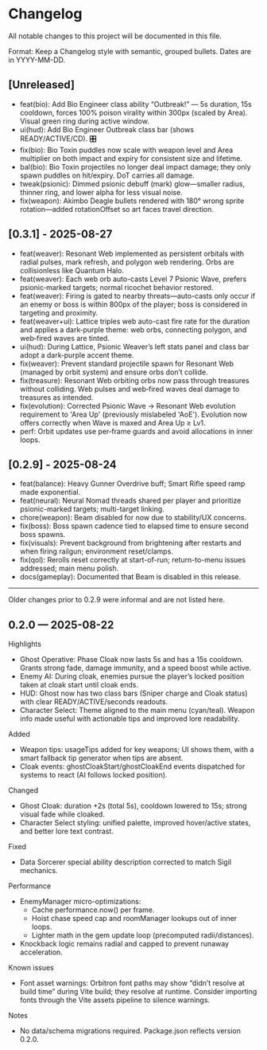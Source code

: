 # Changelog

All notable changes to this project will be documented in this file.

Format: Keep a Changelog style with semantic, grouped bullets. Dates are in YYYY-MM-DD.

## [Unreleased]

- feat(bio): Add Bio Engineer class ability “Outbreak!” — 5s duration, 15s cooldown, forces 100% poison virality within 300px (scaled by Area). Visual green ring during active window.
- ui(hud): Add Bio Engineer Outbreak class bar (shows READY/ACTIVE/CD). 🎛️
- fix(bio): Bio Toxin puddles now scale with weapon level and Area multiplier on both impact and expiry for consistent size and lifetime.
- bal(bio): Bio Toxin projectiles no longer deal impact damage; they only spawn puddles on hit/expiry. DoT carries all damage.
- tweak(psionic): Dimmed psionic debuff (mark) glow—smaller radius, thinner ring, and lower alpha for less visual noise.
- fix(weapon): Akimbo Deagle bullets rendered with 180° wrong sprite rotation—added rotationOffset so art faces travel direction.

## [0.3.1] - 2025-08-27

- feat(weaver): Resonant Web implemented as persistent orbitals with radial pulses, mark refresh, and polygon web rendering. Orbs are collisionless like Quantum Halo.
- feat(weaver): Each web orb auto-casts Level 7 Psionic Wave, prefers psionic‑marked targets; normal ricochet behavior restored.
- feat(weaver): Firing is gated to nearby threats—auto-casts only occur if an enemy or boss is within 800px of the player; boss is considered in targeting and proximity.
- feat(weaver+ui): Lattice triples web auto-cast fire rate for the duration and applies a dark‑purple theme: web orbs, connecting polygon, and web‑fired waves are tinted.
- ui(hud): During Lattice, Psionic Weaver’s left stats panel and class bar adopt a dark‑purple accent theme.
- fix(weaver): Prevent standard projectile spawn for Resonant Web (managed by orbit system) and ensure orbs don’t collide.
- fix(treasure): Resonant Web orbiting orbs now pass through treasures without colliding. Web pulses and web‑fired waves deal damage to treasures as intended.
- fix(evolution): Corrected Psionic Wave → Resonant Web evolution requirement to 'Area Up' (previously mislabeled 'AoE'). Evolution now offers correctly when Wave is maxed and Area Up ≥ Lv1.
- perf: Orbit updates use per‑frame guards and avoid allocations in inner loops.

## [0.2.9] - 2025-08-24

- feat(balance): Heavy Gunner Overdrive buff; Smart Rifle speed ramp made exponential.
- feat(neural): Neural Nomad threads shared per player and prioritize psionic-marked targets; multi-target linking.
- chore(weapon): Beam disabled for now due to stability/UX concerns.
- fix(boss): Boss spawn cadence tied to elapsed time to ensure second boss spawns.
- fix(visuals): Prevent background from brightening after restarts and when firing railgun; environment reset/clamps.
- fix(qol): Rerolls reset correctly at start-of-run; return-to-menu issues addressed; main menu polish.
- docs(gameplay): Documented that Beam is disabled in this release.

---

Older changes prior to 0.2.9 were informal and are not listed here.

## 0.2.0 — 2025-08-22

Highlights

- Ghost Operative: Phase Cloak now lasts 5s and has a 15s cooldown. Grants strong fade, damage immunity, and a speed boost while active.
- Enemy AI: During cloak, enemies pursue the player’s locked position taken at cloak start until cloak ends.
- HUD: Ghost now has two class bars (Sniper charge and Cloak status) with clear READY/ACTIVE/seconds readouts.
- Character Select: Theme aligned to the main menu (cyan/teal). Weapon info made useful with actionable tips and improved lore readability.

Added

- Weapon tips: usageTips added for key weapons; UI shows them, with a smart fallback tip generator when tips are absent.
- Cloak events: ghostCloakStart/ghostCloakEnd events dispatched for systems to react (AI follows locked position).

Changed

- Ghost Cloak: duration +2s (total 5s), cooldown lowered to 15s; strong visual fade while cloaked.
- Character Select styling: unified palette, improved hover/active states, and better lore text contrast.

Fixed

- Data Sorcerer special ability description corrected to match Sigil mechanics.

Performance

- EnemyManager micro-optimizations:
  - Cache performance.now() per frame.
  - Hoist chase speed cap and roomManager lookups out of inner loops.
  - Lighter math in the gem update loop (precomputed radii/distances).
- Knockback logic remains radial and capped to prevent runaway acceleration.

Known issues

- Font asset warnings: Orbitron font paths may show “didn’t resolve at build time” during Vite build; they resolve at runtime. Consider importing fonts through the Vite assets pipeline to silence warnings.

Notes

- No data/schema migrations required. Package.json reflects version 0.2.0.
